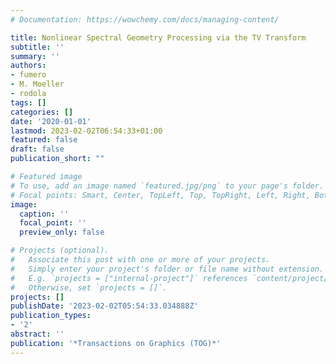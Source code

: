 ```yaml
---
# Documentation: https://wowchemy.com/docs/managing-content/

title: Nonlinear Spectral Geometry Processing via the TV Transform
subtitle: ''
summary: ''
authors:
- fumero
- M. Moeller
- rodola
tags: []
categories: []
date: '2020-01-01'
lastmod: 2023-02-02T06:54:33+01:00
featured: false
draft: false
publication_short: ""

# Featured image
# To use, add an image named `featured.jpg/png` to your page's folder.
# Focal points: Smart, Center, TopLeft, Top, TopRight, Left, Right, BottomLeft, Bottom, BottomRight.
image:
  caption: ''
  focal_point: ''
  preview_only: false

# Projects (optional).
#   Associate this post with one or more of your projects.
#   Simply enter your project's folder or file name without extension.
#   E.g. `projects = ["internal-project"]` references `content/project/deep-learning/index.md`.
#   Otherwise, set `projects = []`.
projects: []
publishDate: '2023-02-02T05:54:33.034888Z'
publication_types:
- '2'
abstract: ''
publication: '*Transactions on Graphics (TOG)*'
---
```

